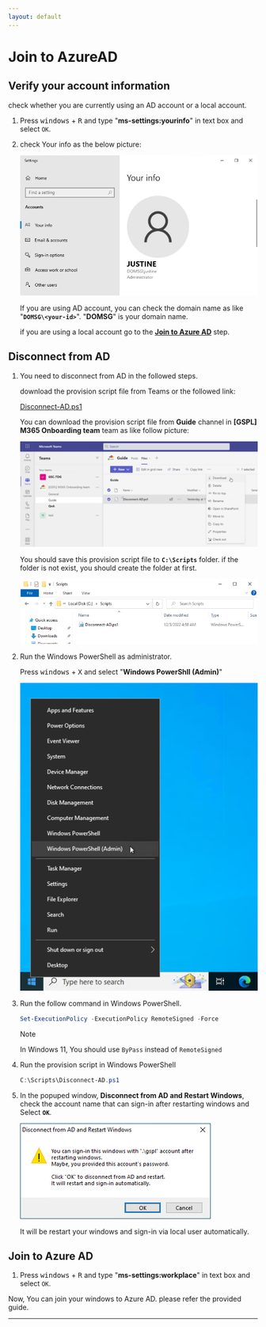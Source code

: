 ```yaml
---
layout: default
---
```


# Join to AzureAD

## Verify your account information

check whether you are currently using an AD account or a local account.

1. Press <kbd>windows</kbd> + <kbd>R</kbd> and type "**ms-settings:yourinfo**" in text box and select `OK`.

1. check Your info as the below picture:

    ![join-to-azuread-001](https://github.com/kj-park/tech/blob/main/media/join-to-azuread-001.png?raw=true)

    If you are using AD account, you can check the domain name as like "**`DOMSG\<your-id>`**". "**DOMSG**" is your domain name.

    if you are using a local account go to the **[Join to Azure AD](#join-to-azure-ad)** step.

## Disconnect from AD

1. You need to disconnect from AD in the followed steps.

    download the provision script file from Teams or the followed link:

    [Disconnect-AD.ps1](https://gscaltexsg.sharepoint.com/:u:/r/sites/M365Onboardingteam/Shared%20Documents/Guide/Disconnect-AD.ps1?csf=1&web=1&e=BvrTtf)

    You can download the provision script file from **Guide** channel in **[GSPL] M365 Onboarding team** team as like follow picture:

    ![join-to-azuread-002](https://github.com/kj-park/tech/blob/main/media/join-to-azuread-002.png?raw=true)

    You should save this provision script file to **`C:\Scripts`** folder. if the folder is not exist, you should create the folder at first.

    ![join-to-azuread-003](https://github.com/kj-park/tech/blob/main/media/join-to-azuread-003.png?raw=true)

1. Run the Windows PowerShell as administrator.

    Press <kbd>windows</kbd> + <kbd>X</kbd> and select "**Windows PowerShll (Admin)**"

    ![join-to-azuread-004](https://github.com/kj-park/tech/blob/main/media/join-to-azuread-004.png?raw=true)

1. Run the follow command in Windows PowerShell.

    ```powershell
    Set-ExecutionPolicy -ExecutionPolicy RemoteSigned -Force
    ```

    > [!NOTE]  
    > In Windows 11, You should use `ByPass` instead of `RemoteSigned`

1. Run the provision script in Windows PowerShell

    ```powershell
    C:\Scripts\Disconnect-AD.ps1
    ```

1. In the popuped window, **Disconnect from AD and Restart Windows**, check the account name that can sign-in after restarting windows and Select **`OK`**.

    ![join-to-azuread-006](https://github.com/kj-park/tech/blob/main/media/join-to-azuread-006.png?raw=true)

    It will be restart your windows and sign-in via local user automatically.

## Join to Azure AD

1. Press <kbd>windows</kbd> + <kbd>R</kbd> and type "**ms-settings:workplace**" in text box and select `OK`.

Now, You can join your windows to Azure AD. please refer the provided guide.

---
